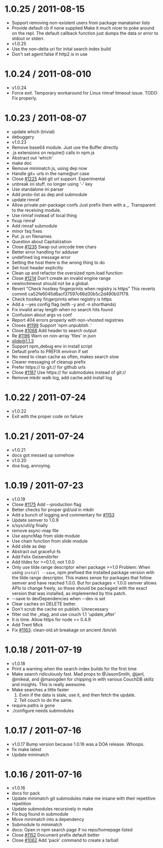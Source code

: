 1.0.25 / 2011-08-15
===================

  * Support removing non-existent users from package manatainer lists
  * Provide default cb if none supplied
    Make it much nicer to poke around on the repl.  The default
    callback function just dumps the data or error to stdout
    or stderr.
  * v1.0.25
  * Use the non-delta uri for inital search index build
  * Don't set agent:false if http2 is in use

1.0.24 / 2011-08-010
====================

  * v1.0.24
  * Force exit. Temporary workaround for Linux rimraf timeout issue.
    TODO: Fix properly.

1.0.23 / 2011-08-07
===================

  * update which (trivial)
  * debuggery
  * v1.0.23
  * Remove base64 module. Just use the Buffer directly
  * .js extensions on require() calls in npm.js
  * Abstract out 'which'
  * make doc
  * Remove minimatch.js, using dep now
  * Handle git+ urls in the name@url case
  * Close [#1225](https://github.com/isaacs/npm/issues/1225) Add git url support. Experimental
  * unbreak ini stuff. no longer using '-' key
  * Use standalone ini parser
  * Add proto-list as dep and submodule
  * update rimraf
  * Allow private per-package confs
    Just prefix them with a _.  Transparent to the receiving module.
  * Use rimraf instead of local thing
  * fixup rimraf
  * Add rimraf submodule
  * minor faq fixes
  * Put .js on filenames
  * Question about Capitalization
  * Close [#1235](https://github.com/isaacs/npm/issues/1235) Swap out unicode tree chars
  * Better error handling for adduser
  * undefined log message error
  * Setting the host there is the wrong thing to do
  * Set host header explicitly
  * Clean up and refactor the oversized npm.load function
  * Close [#1214](https://github.com/isaacs/npm/issues/1214) Don't create an invalid engine range
  * newloctimeout should not be a global.
  * Revert "Check hostkey fingerprints when registry is https"
    This reverts commit ca52fe6045d6acf37597c66d30b5c2d490b07f79.
  * Check hostkey fingerprints when registry is https
  * Add a --yes config flag (with -y and -n shorthands)
  * Fix invalid array length when no search hits found
  * Confusion about args vs conf
  * Report 404 errors properly with non-vhosted registries
  * Closes [#1199](https://github.com/isaacs/npm/issues/1199) Support 'npm unpublish .'
  * Close [#1068](https://github.com/isaacs/npm/issues/1068) Add header to search output
  * Re [#1196](https://github.com/isaacs/npm/issues/1196) Warn on non-array 'files' in json
  * slide@1.1.3
  * Support npm_debug env in install script
  * Default prefix to PREFIX environ if set
  * No need to clean cache as often, makes search slow
  * Clearer messaging of cleanup prefix
  * Prefer https:// to git:// for github urls
  * Close [#1187](https://github.com/isaacs/npm/issues/1187) Use https:// for submodules instead of git://
  * Remove mkdir walk log, add cache.add install log

1.0.22 / 2011-07-24
===================

  * v1.0.22
  * Exit with the proper code on failure

1.0.21 / 2011-07-24
===================

  * v1.0.21
  * docs got messed up somehow
  * v1.0.20
  * doa bug, annoying.

1.0.19 / 2011-07-23
===================

  * v1.0.19
  * Close [#1175](https://github.com/isaacs/npm/issues/1175) Add --production flag
  * Better checks for proper gid/uid in mkdir
  * Add a bunch of logging and commentary for [#1153](https://github.com/isaacs/npm/issues/1153)
  * Update semver to 1.0.9
  * s/sys/util/g finally
  * remove async-map file
  * Use asyncMap from slide module
  * Use chain function from slide module
  * Add slide as dep
  * Abstract out graceful-fs
  * Add Felix Geisendörfer
  * Add tildes for >=0.1.0, not 1.0.0
  * Only use tilde range descriptor when package >=1.0
    Problem: When using `install --save`, npm prefixed the installed
    package version with the tilde range descriptor. This makes sense
    for packages that follow semver and have reached 1.0.0. But for
    packages < 1.0.0 semver allows APIs to change freely, so those
    should be packaged with the exact version that was installed,
    as implemented by this patch.
  * --save to devDependencies when --dev is set
  * Clear caches on DELETE better.
  * Don't scrub the cache on publish. Unnecessary
  * filter out the _etag, and use couch 1.1 'update_after'
  * It is time.  Allow https for node >= 0.4.9
  * Add Trent Mick
  * Fix [#1163](https://github.com/isaacs/npm/issues/1163): clean-old.sh breakage on ancient /bin/sh

1.0.18 / 2011-07-19
===================

  * v1.0.18
  * Print a warning when the search index builds for the first time
  * Make search ridiculously fast.
    Mad props to @JasonSmith, @janl, @mikeal, and @maxogden for chipping in
    with various CouchDB skillz and insights.
    This is really awesome.
  * Make searches a little faster
    1. Even if the data is stale, use it, and then fetch the update.
    2. Tell couch to do the same.
  * require.paths is gone
  * ./configure needs submodules

1.0.17 / 2011-07-16
===================

  * v1.0.17
    Bump version because 1.0.16 was a DOA release. Whoops.
  * fix make latest
  * Update minimatch

1.0.16 / 2011-07-16
===================

  * v1.0.16
  * docs for pack
  * Update minimatch
    git submodules make me insane with their repetitive repetition
  * Update submodules recursively in make
  * Fix bug found in submodule
  * Move minimatch into a dependency
  * Submodule to minimatch
  * docs: Open in npm search page if no repo/homepage listed
  * Close [#1152](https://github.com/isaacs/npm/issues/1152) Document prefix default better
  * Close [#1062](https://github.com/isaacs/npm/issues/1062) Add 'pack' command to create a tarball
